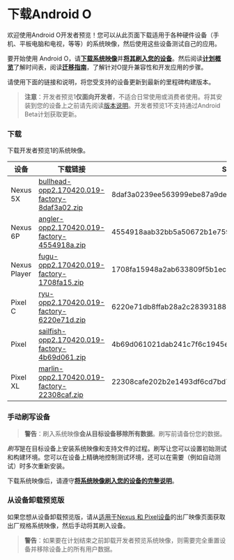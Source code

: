 # 下载Android O
欢迎使用Android O开发者预览！您可以从此页面下载适用于各种硬件设备（手机、平板电脑和电视，等等）的系统映像，然后使用这些设备测试自己的应用。

要开始使用 Android O，请[**下载系统映像**](download.html#flashable-images)并[**将其刷入您的设备**](download.html#flash)。然后阅读[**计划概览**](overview.html)了解时间表，阅读[**迁移指南**](migration.html)，了解针对O提升兼容性和开发应用的步骤。

请使用下面的链接和说明，将您受支持的设备更新到最新的里程碑构建版本。

> **注意**：开发者预览1**仅面向开发者**，不适合日常使用或消费者使用。将其安装到您的设备上之前请先阅读[版本说明](release-notes.html)。开发者预览1不支持通过Android Beta计划获取更新。

### 下载
下载开发者预览1的系统映像。

| 设备 | 下载链接 | SHA-256校验和 |
| --- | --- | --- |
|Nexus 5X|[bullhead-opp2.170420.019-factory-8daf3a02.zip](http://storage.googleapis.com/androiddevelopers/shareables/preview/bullhead-opp2.170420.019-factory-8daf3a02.zip)|8daf3a0239ee563999ebe87a9de9fb5eeee49d9e89314ced1fbf7cc8f7d0aaa5|
|Nexus 6P|[angler-opp2.170420.019-factory-4554918a.zip](http://storage.googleapis.com/androiddevelopers/shareables/preview/angler-opp2.170420.019-factory-4554918a.zip)|4554918aab32bb5a50672b1e759c2fccdc2a6111a4bf9d3d0c28b8cc9da0a37e|
|Nexus Player|[fugu-opp2.170420.019-factory-1708fa15.zip](http://storage.googleapis.com/androiddevelopers/shareables/preview/fugu-opp2.170420.019-factory-1708fa15.zip)|1708fa15948a2ab633809f5b1ec47f68419d4fee6fc65105b99844553d906f3f|
|Pixel C|[ryu-opp2.170420.019-factory-6220e71d.zip](http://storage.googleapis.com/androiddevelopers/shareables/preview/ryu-opp2.170420.019-factory-6220e71d.zip)|6220e71db8ffab28a2c28393188838010767203384a2af38a0bf279d154cd5e4|
|Pixel|[sailfish-opp2.170420.019-factory-4b69d061.zip](http://storage.googleapis.com/androiddevelopers/shareables/preview/sailfish-opp2.170420.019-factory-4b69d061.zip)|4b69d061021dab241c7f6c1945e4fa72ffc4cafc1a232c7ec1b500ab8897e92a|
|Pixel XL|[marlin-opp2.170420.019-factory-22308caf.zip](http://storage.googleapis.com/androiddevelopers/shareables/preview/marlin-opp2.170420.019-factory-22308caf.zip)|22308cafe202b2e1493df6cd7bd729e6e58e005496bba476b18b39e77efc3eb4|

### 手动刷写设备
> **警告**：刷入系统映像**会从目标设备移除所有数据**。刷写前请备份您的数据。

*刷写*是在目标设备上安装系统映像和支持文件的过程。刷写让您可以设置初始测试和构建环境。您可以在设备上精确地控制测试环境，还可以在需要（例如自动测试）时多次重新安装。

下载系统映像后，请遵守[**将系统映像刷入您的设备的完整说明**](https://developers.google.cn/android/images#instructions)。

### 从设备卸载预览版
如果您想从设备卸载预览版，请从[适用于Nexus 和 Pixel设备](https://developers.google.cn/android/images)的出厂映像页面获取出厂规格系统映像，然后手动将其刷入设备。

> **警告**：如果要在计划结束之前卸载开发者预览系统映像，则需要完全重置设备并移除设备上的所有用户数据。
